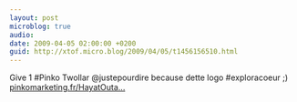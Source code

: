 ```yaml
---
layout: post
microblog: true
audio: 
date: 2009-04-05 02:00:00 +0200
guid: http://xtof.micro.blog/2009/04/05/t1456156510.html
---
```

Give 1 #Pinko Twollar @justepourdire because dette logo #exploracoeur ;)  [pinkomarketing.fr/HayatOuta...](http://pinkomarketing.fr/HayatOutahar)
